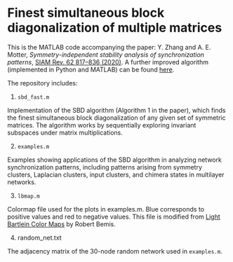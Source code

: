# Finest simultaneous block diagonalization of multiple matrices

This is the MATLAB code accompanying the paper: Y. Zhang and A. E. Motter, _Symmetry-independent stability analysis of synchronization patterns_, [SIAM Rev. 62 817–836 (2020)](https://doi.org/10.1137/19M127358X).
A further improved algorithm (implemented in Python and MATLAB) can be found [here](https://github.com/y-z-zhang/SBD).

The repository includes:

1. `sbd_fast.m`

  Implementation of the SBD algorithm (Algorithm 1 in the paper), which finds the finest simultaneous block diagonalization of any given set of symmetric matrices. The algorithm works by sequentially exploring invariant subspaces under matrix multiplications.

2. `examples.m`

  Examples showing applications of the SBD algorithm in analyzing network synchronization patterns, including patterns arising from symmetry clusters, Laplacian clusters, input clusters, and chimera states in multilayer networks.

3. `lbmap.m`

  Colormap file used for the plots in examples.m. Blue corresponds to positive values and red to negative values. This file is modified from [Light Bartlein Color Maps](https://www.mathworks.com/matlabcentral/fileexchange/17555-light-bartlein-color-maps) by Robert Bemis.

4. random_net.txt

  The adjacency matrix of the 30-node random network used in `examples.m`.
